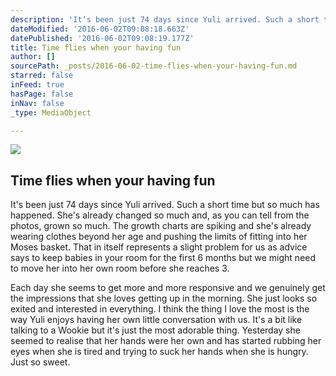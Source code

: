 ```yaml
---
description: 'It’s been just 74 days since Yuli arrived. Such a short time but so much has happened. She’s already changed so much and, as you can tell from the photos, grown so much. The growth charts are spiking and she’s already wearing clothes beyond her age and pushing the limits of fitting into her Moses basket. That in itself represents a slight problem for us as advice says to keep babies in your room for the first 6 months but we might need to move her into her own room before she reaches 3.'
dateModified: '2016-06-02T09:08:18.663Z'
datePublished: '2016-06-02T09:08:19.177Z'
title: Time flies when your having fun
author: []
sourcePath: _posts/2016-06-02-time-flies-when-your-having-fun.md
starred: false
inFeed: true
hasPage: false
inNav: false
_type: MediaObject

---
```

<article style=""><img src="https://the-grid-user-content.s3-us-west-2.amazonaws.com/5bab5128-3107-4f11-813c-1f384a662cdb.jpg" /><h1>Time flies when your having fun</h1></article>

It's been just 74 days since Yuli arrived. Such a short time but so much has happened. She's already changed so much and, as you can tell from the photos, grown so much. The growth charts are spiking and she's already wearing clothes beyond her age and pushing the limits of fitting into her Moses basket. That in itself represents a slight problem for us as advice says to keep babies in your room for the first 6 months but we might need to move her into her own room before she reaches 3\.

Each day she seems to get more and more responsive and we genuinely get the impressions that she loves getting up in the morning. She just looks so exited and interested in everything. I think the thing I love the most is the way Yuli enjoys having her own little conversation with us. It's a bit like talking to a Wookie but it's just the most adorable thing. Yesterday she seemed to realise that her hands were her own and has started rubbing her eyes when she is tired and trying to suck her hands when she is hungry. Just so sweet.